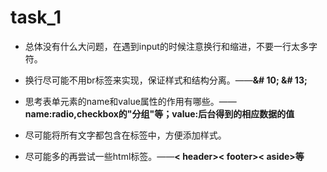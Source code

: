 # task_1 #

- 总体没有什么大问题，在遇到input的时候注意换行和缩进，不要一行太多字符。

- 换行尽可能不用br标签来实现，保证样式和结构分离。——**&# 10; &# 13;**

- 思考表单元素的name和value属性的作用有哪些。——**name:radio,checkbox的"分组"等；value:后台得到的相应数据的值**

- 尽可能将所有文字都包含在标签中，方便添加样式。

- 尽可能多的再尝试一些html标签。——**< header>< footer>< aside>等**
